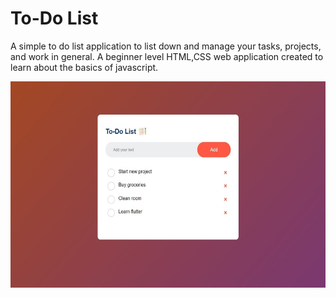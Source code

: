 
# To-Do List

A simple to do list application to list down and manage your tasks, projects, and work in general. A beginner level HTML,CSS web application created to learn about the basics of javascript.

<img src="https://github.com/krshnapriy/To-Do-List/blob/main/To-Do-List/images/todolist.jpeg" width="600" height="330" />
